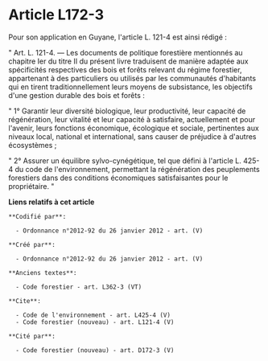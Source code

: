 # Article L172-3

Pour son application en Guyane, l'article L. 121-4 est ainsi rédigé : 

" Art. L. 121-4. ― Les documents de politique forestière mentionnés au chapitre Ier du titre II du présent livre traduisent
de manière adaptée aux spécificités respectives des bois et forêts relevant du régime forestier, appartenant à des
particuliers ou utilisés par les communautés d'habitants qui en tirent traditionnellement leurs moyens de subsistance, les
objectifs d'une gestion durable des bois et forêts : 

" 1° Garantir leur diversité biologique, leur productivité, leur capacité de régénération, leur vitalité et leur capacité à
satisfaire, actuellement et pour l'avenir, leurs fonctions économique, écologique et sociale, pertinentes aux niveaux local,
national et international, sans causer de préjudice à d'autres écosystèmes ; 

" 2° Assurer un équilibre sylvo-cynégétique, tel que défini à l'article L. 425-4 du code de l'environnement, permettant la
régénération des peuplements forestiers dans des conditions économiques satisfaisantes pour le propriétaire. "

**Liens relatifs à cet article**

	**Codifié par**:

	  - Ordonnance n°2012-92 du 26 janvier 2012 - art. (V)

	**Créé par**:

	  - Ordonnance n°2012-92 du 26 janvier 2012 - art. (V)

	**Anciens textes**:

	  - Code forestier - art. L362-3 (VT)

	**Cite**:

	  - Code de l'environnement - art. L425-4 (V)
	  - Code forestier (nouveau) - art. L121-4 (V)

	**Cité par**:

	  - Code forestier (nouveau) - art. D172-3 (V)
